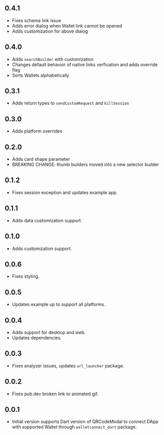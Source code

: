 ## 0.4.1
* Fixes schema link issue
* Adds error dialog when Wallet link cannot be opened
* Adds customization for above dialog

## 0.4.0
* Adds `searchBuilder` with customization
* Changes default behavior of native links verfication and adds override flag
* Sorts Wallets alphabetically

## 0.3.1
* Adds return types to `sendCustomRequest` and `killSession`

## 0.3.0
* Adds platform overrides

## 0.2.0
* Adds card shape parameter
* BREAKING CHANGE: thumb builders moved into a new selector builder

## 0.1.2
* Fixes session exception and updates example app.

## 0.1.1
* Adds data customization support.

## 0.1.0
* Adds customization support.

## 0.0.6
* Fixes styling.

## 0.0.5
* Updates example up to support all platforms.

## 0.0.4
* Adds support for desktop and web.
* Updates dependencies.

## 0.0.3
* Fixes analyzer issues, updates `url_launcher` package.

## 0.0.2
* Fixes pub.dev broken link to animated gif.

## 0.0.1
* Initial version supports Dart version of QRCodeModal to connect DApp with supported Wallet through `walletconnect_dart` package.
